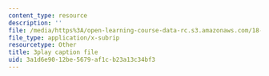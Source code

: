 ```yaml
---
content_type: resource
description: ''
file: /media/https%3A/open-learning-course-data-rc.s3.amazonaws.com/18-065-matrix-methods-in-data-analysis-signal-processing-and-machine-learning-spring-2018/3a1d6e9012be5679af1cb23a13c34bf3_z3SmljnD_nQ.vtt
file_type: application/x-subrip
resourcetype: Other
title: 3play caption file
uid: 3a1d6e90-12be-5679-af1c-b23a13c34bf3
---
```

